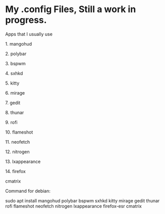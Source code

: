<h1>My .config Files, Still a work in progress.</h1>

<p>Apps that I usually use</p>
<p>1. mangohud</p>
<p>2. polybar</p>
<p>3. bspwm</p>
<p>4. sxhkd</p>
<p>5. kitty</p>
<p>6. mirage</p>
<p>7. gedit</p>
<p>8. thunar</p>
<p>9. rofi</p>
<p>10. flameshot</p>
<p>11. neofetch</p>
<p>12. nitrogen</p>
<p>13. lxappearance</p>
<p>14. firefox</p>
<p>cmatrix</p>
<p>Command for debian:</p>
<p>sudo apt install mangohud polybar bspwm sxhkd kitty mirage gedit thunar rofi flameshot neofetch nitrogen lxappearance firefox-esr cmatrix</p>

